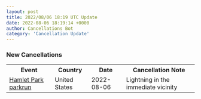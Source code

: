 ```yaml
---
layout: post
title: 2022/08/06 18:19 UTC Update
date: 2022-08-06 18:19:14 +0000
author: Cancellations Bot
category: 'Cancellation Update'
---
```


<h3>New Cancellations</h3>
<div class='hscrollable'>
<table style='width: 100%'>
    <tr>
        <th>Event</th>
        <th>Country</th>
        <th>Date</th>
        <th>Cancellation Note</th>
    </tr>
    <tr>
        <td><a href="https://www.parkrun.us/hamletpark">Hamlet Park parkrun</a></td>
        <td>United States</td>
        <td>2022-08-06</td>
        <td>Lightning in the immediate vicinity</td>
    </tr>
</table>
</div>
